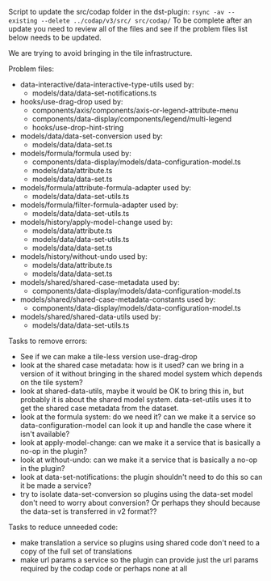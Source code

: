 Script to update the src/codap folder in the dst-plugin:
`rsync -av --existing --delete ../codap/v3/src/ src/codap/`
To be complete after an update you need to review all of the files and see if the problem files list below needs to be updated.

We are trying to avoid bringing in the tile infrastructure.

Problem files:
- data-interactive/data-interactive-type-utils used by:
  - models/data/data-set-notifications.ts
- hooks/use-drag-drop used by:
  - components/axis/components/axis-or-legend-attribute-menu
  - components/data-display/components/legend/multi-legend
  - hooks/use-drop-hint-string
- models/data/data-set-conversion used by:
  - models/data/data-set.ts
- models/formula/formula used by:
  - components/data-display/models/data-configuration-model.ts
  - models/data/attribute.ts
  - models/data/data-set.ts
- models/formula/attribute-formula-adapter used by:
  - models/data/data-set-utils.ts
- models/formula/filter-formula-adapter used by:
  - models/data/data-set-utils.ts
- models/history/apply-model-change used by:
  - models/data/attribute.ts
  - models/data/data-set-utils.ts
  - models/data/data-set.ts
- models/history/without-undo used by:
  - models/data/attribute.ts
  - models/data/data-set.ts
- models/shared/shared-case-metadata used by:
  - components/data-display/models/data-configuration-model.ts
- models/shared/shared-case-metadata-constants used by:
  - components/data-display/models/data-configuration-model.ts
- models/shared/shared-data-utils used by:
  - models/data/data-set-utils.ts


Tasks to remove errors:
- See if we can make a tile-less version use-drag-drop
- look at the shared case metadata: how is it used? can we bring in a version of it without bringing in the shared model system which depends on the tile system?
- look at shared-data-utils, maybe it would be OK to bring this in, but probably it is about the shared model system. data-set-utils uses it to get the shared case metadata from the dataset.
- look at the formula system: do we need it? can we make it a service so data-configuration-model can look it up and handle the case where it isn't available?
- look at apply-model-change: can we make it a service that is basically a no-op in the plugin?
- look at without-undo: can we make it a service that is basically a no-op in the plugin?
- look at data-set-notifications: the plugin shouldn't need to do this so can it be made a service?
- try to isolate data-set-conversion so plugins using the data-set model don't need to worry about conversion? Or perhaps they should because the data-set is transferred in v2 format??

Tasks to reduce unneeded code:
- make translation a service so plugins using shared code don't need to a copy of the full set of translations
- make url params a service so the plugin can provide just the url params required by the codap code or perhaps none at all
